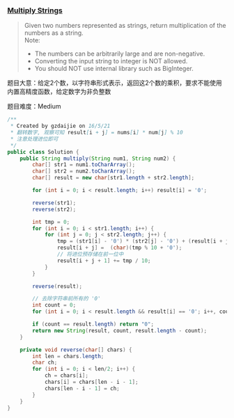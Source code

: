 ### [Multiply Strings](https://leetcode.com/problems/multiply-strings/)

> Given two numbers represented as strings, return multiplication of the numbers as a string. <br/>
> Note: <br/>
> * The numbers can be arbitrarily large and are non-negative. <br/>
> * Converting the input string to integer is NOT allowed. <br/>
> * You should NOT use internal library such as BigInteger.

题目大意：给定2个数，以字符串形式表示，返回这2个数的乘积，要求不能使用内置高精度函数，给定数字为非负整数

题目难度：Medium

```java
/**
 * Created by gzdaijie on 16/5/21
 * 翻转数字, 观察可知 result[i + j] = nums[i] * num[j] % 10
 * 注意处理进位即可
 */
public class Solution {
    public String multiply(String num1, String num2) {
        char[] str1 = num1.toCharArray();
        char[] str2 = num2.toCharArray();
        char[] result = new char[str1.length + str2.length];

        for (int i = 0; i < result.length; i++) result[i] = '0';

        reverse(str1);
        reverse(str2);

        int tmp = 0;
        for (int i = 0; i < str1.length; i++) {
            for (int j = 0; j < str2.length; j++) {
                tmp = (str1[i] - '0') * (str2[j] - '0') + (result[i + j] - '0');
                result[i + j] =  (char)(tmp % 10 + '0');
                // 将进位预存储在前一位中
                result[i + j + 1] += tmp / 10;
            }
        }

        reverse(result);

        // 去除字符串前所有的 '0'
        int count = 0;
        for (int i = 0; i < result.length && result[i] == '0'; i++, count++); /* empty */

        if (count == result.length) return "0";
        return new String(result, count, result.length - count);
    }

    private void reverse(char[] chars) {
        int len = chars.length;
        char ch;
        for (int i = 0; i < len/2; i++) {
            ch = chars[i];
            chars[i] = chars[len - i - 1];
            chars[len - i - 1] = ch;
        }
    }
}
```